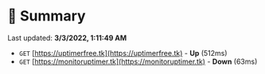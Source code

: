 # 📖 Summary
Last updated: **3/3/2022, 1:11:49 AM**

- `GET` [https://uptimerfree.tk](https://uptimerfree.tk) - **Up** (512ms)
- `GET` [https://monitoruptimer.tk](https://monitoruptimer.tk) - **Down** (63ms)
